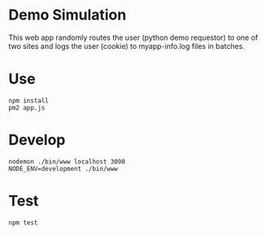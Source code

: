 # Demo Simulation

This web app randomly routes the user (python demo requestor) to one of two sites and logs the user (cookie) to myapp-info.log files in batches.

# Use

```
npm install
pm2 app.js
```


# Develop

```
nodemon ./bin/www localhost 3000
NODE_ENV=development ./bin/www
```

# Test

```
npm test
```